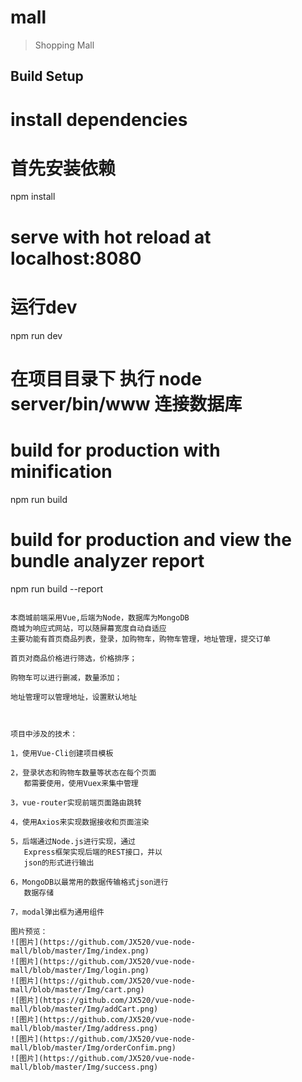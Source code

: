 # mall

> Shopping Mall 

## Build Setup


# install dependencies
# 首先安装依赖
npm install

# serve with hot reload at localhost:8080
# 运行dev
npm run dev

# 在项目目录下 执行 node server/bin/www 连接数据库

# build for production with minification
npm run build

# build for production and view the bundle analyzer report
npm run build --report
```

本商城前端采用Vue,后端为Node，数据库为MongoDB
商城为响应式网站，可以随屏幕宽度自动自适应
主要功能有首页商品列表，登录，加购物车，购物车管理，地址管理，提交订单

首页对商品价格进行筛选，价格排序；

购物车可以进行删减，数量添加；

地址管理可以管理地址，设置默认地址



项目中涉及的技术：

1，使用Vue-Cli创建项目模板

2，登录状态和购物车数量等状态在每个页面
   都需要使用，使用Vuex来集中管理

3，vue-router实现前端页面路由跳转

4，使用Axios来实现数据接收和页面渲染

5，后端通过Node.js进行实现，通过
   Express框架实现后端的REST接口，并以
   json的形式进行输出

6，MongoDB以最常用的数据传输格式json进行
   数据存储

7，modal弹出框为通用组件

图片预览：
![图片](https://github.com/JX520/vue-node-mall/blob/master/Img/index.png)
![图片](https://github.com/JX520/vue-node-mall/blob/master/Img/login.png)
![图片](https://github.com/JX520/vue-node-mall/blob/master/Img/cart.png)
![图片](https://github.com/JX520/vue-node-mall/blob/master/Img/addCart.png)
![图片](https://github.com/JX520/vue-node-mall/blob/master/Img/address.png)
![图片](https://github.com/JX520/vue-node-mall/blob/master/Img/orderConfim.png)
![图片](https://github.com/JX520/vue-node-mall/blob/master/Img/success.png)
